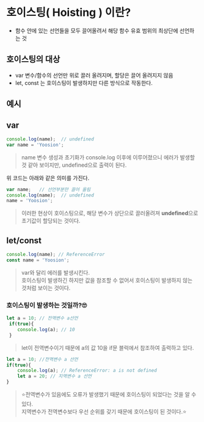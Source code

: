 # 호이스팅( Hoisting ) 이란?
- 함수 안에 있는 선언들을 모두 끌어올려서 해당 함수 유효 범위의 최상단에 선언하는 것

## 호이스팅의 대상
- var 변수/함수의 선언만 위로 끌러 올려지며, 할당은 끌어 올려지지 않음
- let, const 는 호이스팅이 발생하지만 다른 방식으로 작동한다.

## 예시
## var
``` js
console.log(name);  // undefined
var name = 'Yoosion';
```
>name 변수 생성과 초기화가 console.log 이후에 이루어졌으니 에러가 발생할 것 같아 보이지만, undefined으로 출력이 된다.  

위 코드는 아래와 같은 의미를 가진다.
```js
var name;   // 선언부분만 끌어 올림
console.log(name);  // undefined
name = 'Yoosion';
```
> 이러한 현상이 호이스팅으로, 해당 변수가 상단으로 끌러올려져 **undefined**으로 초기값이 할당되는 것이다.


## let/const
```js
console.log(name); // ReferenceError
const name = 'Yoosion';
```
> var와 달리 에러를 발생시킨다. </br> 호이스팅이 발생하긴 하지만 값을 참조할 수 없어서 호이스팅이 발생하지 않는 것처럼 보이는 것이다.

### 호이스팅이 발생하는 것일까?🙄
```js
let a = 10; // 전역변수 a선언
 if(true){
    console.log(a); // 10 
 }
```
> let이 전역변수이기 때문에 a의 값 10을 if문 블럭에서 참조하여 출력하고 있다.

``` js
let a = 10; //전역변수 a 선언
if(true){
    console.log(a); // ReferenceError: a is not defined
    let a = 20; // 지역변수 a 선언
}
```
> ⭐전역변수가 있음에도 오류가 발생했기 때문에 호이스팅이 되었다는 것을 알 수 있다. </br> 지역변수가 전역변수보다 우선 순위를 갖기 때문에 호이스팅이 된 것이다.⭐


